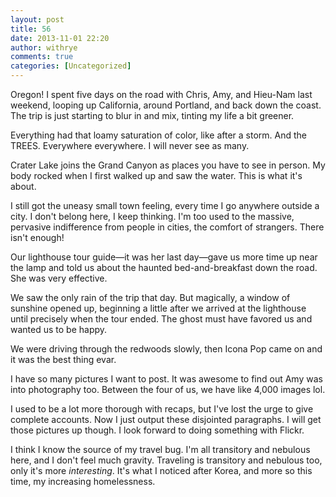 ```yaml
---
layout: post
title: 56
date: 2013-11-01 22:20
author: withrye
comments: true
categories: [Uncategorized]
---
```

<span id="dropcap">O</span>regon! I spent five days on the road with Chris, Amy, and Hieu-Nam last weekend, looping up California, around Portland, and back down the coast. The trip is just starting to blur in and mix, tinting my life a bit greener.

Everything had that loamy saturation of color, like after a storm. And the TREES. Everywhere everywhere. I will never see as many.

Crater Lake joins the Grand Canyon as places you have to see in person. My body rocked when I first walked up and saw the water. This is what it's about.

I still got the uneasy small town feeling, every time I go anywhere outside a city. I don't belong here, I keep thinking. I'm too used to the massive, pervasive indifference from people in cities, the comfort of strangers. There isn't enough!

Our lighthouse tour guide&mdash;it was her last day&mdash;gave us more time up near the lamp and told us about the haunted bed-and-breakfast down the road. She was very effective.

We saw the only rain of the trip that day. But magically, a window of sunshine opened up, beginning a little after we arrived at the lighthouse until precisely when the tour ended. The ghost must have favored us and wanted us to be happy. 

We were driving through the redwoods slowly, then Icona Pop came on and it was the best thing evar.

I have so many pictures I want to post. It was awesome to find out Amy was into photography too. Between the four of us, we have like 4,000 images lol. 

I used to be a lot more thorough with recaps, but I've lost the urge to give complete accounts. Now I just output these disjointed paragraphs. I will get those pictures up though. I look forward to doing something with Flickr.

I think I know the source of my travel bug. I'm all transitory and nebulous here, and I don't feel much gravity. Traveling is transitory and nebulous too, only it's more <i>interesting</i>. It's what I noticed after Korea, and more so this time, my increasing homelessness.



